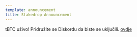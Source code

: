 ```yaml
---
template: announcement
title: Stakedrop Announcement
---
```

tBTC uživo! Pridružite se Diskordu da biste se uključili. [ovdje](https://chat.tbtc.network/)
